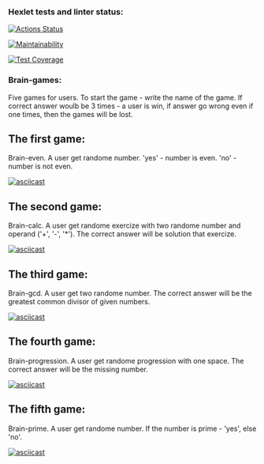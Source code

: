 ### Hexlet tests and linter status:
[![Actions Status](https://github.com/kristinafrdx/frontend-project-44/workflows/hexlet-check/badge.svg)](https://github.com/kristinafrdx/frontend-project-44/actions)

[![Maintainability](https://api.codeclimate.com/v1/badges/c830eb4e2a27c353949e/maintainability)](https://codeclimate.com/github/kristinafrdx/frontend-project-44/maintainability)

[![Test Coverage](https://api.codeclimate.com/v1/badges/c830eb4e2a27c353949e/test_coverage)](https://codeclimate.com/github/kristinafrdx/frontend-project-44/test_coverage)

### Brain-games:
Five games for users. To start the game - write the name of the game. If correct answer woulb be 3 times - a user is win, if answer go wrong even if one times, then the games will be lost. 

## The first game:
Brain-even. A user get randome number. 'yes' - number is even. 'no' - number is not even.

[![asciicast](https://asciinema.org/a/sbgTFmVZH8hSeuxr7qXacmazu.svg)](https://asciinema.org/a/sbgTFmVZH8hSeuxr7qXacmazu)

## The second game:
Brain-calc. A user get randome exercize with two randome number and operand ('+', '-', '*'). The correct answer will be solution that exercize. 

[![asciicast](https://asciinema.org/a/tvJDvk1fnbqoLRVq3cCfnAKcY.svg)](https://asciinema.org/a/tvJDvk1fnbqoLRVq3cCfnAKcY)

## The third game:
Brain-gcd. A user get two randome number. The correct answer will be the greatest common divisor of given numbers. 

[![asciicast](https://asciinema.org/a/4NFRlfXawalJM1Ad8gcKeLuxF.svg)](https://asciinema.org/a/4NFRlfXawalJM1Ad8gcKeLuxF)

## The fourth game: 
Brain-progression. A user get randome progression with one space. The correct answer will be the missing number.

[![asciicast](https://asciinema.org/a/4NfRYLWMt6BCPjaiwAa4EX4eN.svg)](https://asciinema.org/a/4NfRYLWMt6BCPjaiwAa4EX4eN)

## The fifth game:
Brain-prime. A user get randome number. If the number is prime - 'yes', else 'no'. 

[![asciicast](https://asciinema.org/a/lAWCgGDjf0a1J6pwYLxXaVaWu.svg)](https://asciinema.org/a/lAWCgGDjf0a1J6pwYLxXaVaWu)
